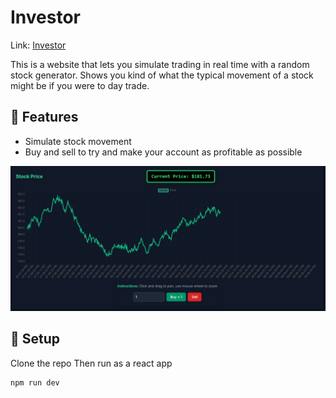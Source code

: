 # Investor

 Link: [Investor](https://investor-owtlbk2cd-axli16s-projects.vercel.app/)

 
This is a website that lets you simulate trading in real time with a random stock generator. Shows you kind of what the typical movement of a stock might be if you were to day trade. 

## 🚀 Features
- Simulate stock movement 
- Buy and sell to try and make your account as profitable as possible

![App Screenshot](./assets/screenshot.PNG)

## 🔧 Setup
Clone the repo
Then run as a react app
```cmd
npm run dev
```
